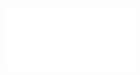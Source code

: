 <object data="/pdf/week_report/2023_12.6_12.20.pdf" type="application/pdf" width="100%" height="900px">
    <embed src="/pdf/week_report/2023_12.6_12.20.pdf"/>
</object>
